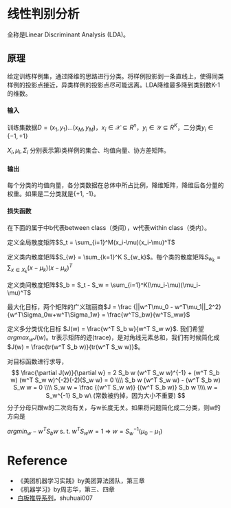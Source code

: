 # 线性判别分析

全称是Linear Discriminant Analysis (LDA)。

## 原理

给定训练样例集，通过降维的思路进行分类。将样例投影到一条直线上，使得同类样例的投影点接近，异类样例的投影点尽可能远离。LDA降维最多降到类别数K-1的维数。

#### 输入

训练集数据$D = {(x_1,y_1) ... (x_M,y_M)}$，$x_i \in \mathcal{X} \subseteq R^n$，$y_i \in \mathcal{Y} \subseteq R^K$，二分类$y_i \in  \{-1, +1\}$

$X_i, \mu_i, \Sigma_i$ 分别表示第i类样例的集合、均值向量、协方差矩阵。

#### 输出

每个分类的均值向量，各分类数据在总体中所占比例，降维矩阵，降维后各分量的权重。如果是二分类就是{+1, -1}。

#### 损失函数

在下面的属于中b代表between class（类间），w代表within class（类内）。

定义全局散度矩阵$S_t = \sum_{i=1}^M(x_i-\mu)(x_i-\mu)^T$ 

定义类内散度矩阵$S_{w} = \sum_{k=1}^K S_{w_k}$。每个类的散度矩阵$S_{w_k} = \sum_{x \in X_k}(x-\mu_k)(x-\mu_k)^T$ 

定义类间散度矩阵$S_b = S_t - S_w = \sum_{i=1}^K(\mu_i-\mu)(\mu_i-\mu)^T$

最大化目标，两个矩阵的广义瑞丽商$J = \frac {||w^T\mu_0 - w^T\mu_1||_2^2}{w^T\Sigma_0w+w^T\Sigma_1w} = \frac{w^TS_bw}{w^TS_ww}$

定义多分类优化目标 $J(w) = \frac{w^T S_b w}{w^T S_w w}$. 我们希望$argmax_w J(w)$。tr表示矩阵的迹(trace)，是对角线元素总和，我们有时候简化成$J(w) = \frac{tr(w^T S_b w)}{tr(w^T S_w w)}$。

对目标函数进行求导，
$$
\frac{\partial J(w)}{\partial w} = 2 S_b w (w^T S_w w)^{-1} + (w^T S_b w) (w^T S_w w)^{-2}(-2)(S_w w) = 0 \\\\
S_b w (w^T S_w w) - (w^T S_b w) S_w w = 0 \\\\
S_w w = \frac {(w^T S_w w)} {(w^T S_b w)} S_b w \\\\
w = S_w^{-1} S_b w\ (常数被约掉，因为大小不重要)
$$
分子分母只跟w的二次向有关，与w长度无关。如果将问题简化成二分类，则w的方向是

$argmin_w -w^TS_bw$ s. t. $w^TS_ww=1$  => $w = S_w^{-1}(\mu_0-\mu_1)$





# Reference

- 《美团机器学习实践》by美团算法团队，第三章
- 《机器学习》by周志华，第三、四章
- [白板推导系列](https://github.com/shuhuai007/Machine-Learning-Session)，shuhuai007